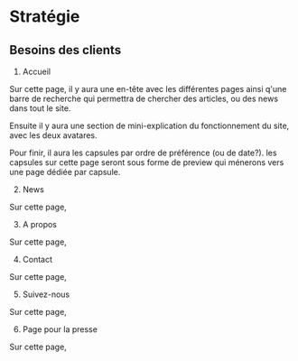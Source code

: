 # Stratégie

## Besoins des clients

1) Accueil

Sur cette page, il y aura une en-tête avec les différentes pages ainsi q'une barre de recherche qui permettra de chercher des articles, ou des news dans tout le site.

Ensuite il y aura une section de mini-explication du fonctionnement du site, avec les deux avatares.

Pour finir, il aura les capsules par ordre de préférence (ou de date?). les capsules sur cette page seront sous forme de preview qui ménerons vers une page dédiée par capsule.

2) News

Sur cette page,

3) A propos

Sur cette page,

4) Contact 

Sur cette page,

5) Suivez-nous

Sur cette page,

6) Page pour la presse

Sur cette page,
